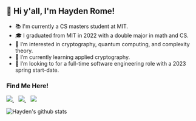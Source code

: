 ## 👋 Hi y'all, I'm Hayden Rome!
- 📚 I'm currently a CS masters student at MIT.
- 🎓 I graduated from MIT in 2022 with a double major in math and CS.
- 👀 I’m interested in cryptography, quantum computing, and complexity theory.
- 🌱 I’m currently learning applied cryptography.
- 💼 I’m looking to for a full-time software engineering role with a 2023 spring start-date.

### Find Me Here!

<p>
<a href="https://www.linkedin.com/in/hrome/">
  <img src="https://img.shields.io/badge/linkedin-%230077B5.svg?&style=for-the-badge&logo=linkedin&logoColor=white" />
</a>&nbsp;&nbsp; <a href="https://twitter.com/hrome40">
  <img src="https://img.shields.io/badge/Twitter-1DA1F2?style=for-the-badge&logo=twitter&logoColor=white" />
</a>&nbsp;&nbsp; <a href="https://www.github.com/hrome13">
  <img src="https://img.shields.io/badge/GitHub-100000?style=for-the-badge&logo=github&logoColor=white" />
</a>
</p>

<p>
<img alt="Hayden's github stats" src="https://github-readme-stats.vercel.app/api?username=hrome13&show_icons=true&theme=merko"  >
</p>

<!---
hrome13/hrome13 is a ✨ special ✨ repository because its `README.md` (this file) appears on your GitHub profile.
You can click the Preview link to take a look at your changes.
--->
